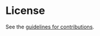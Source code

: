 # License

See the
[guidelines for contributions](https://github.com/nuclight/cbor-spec-rfcregsimples/blob/main/CONTRIBUTING.md).
